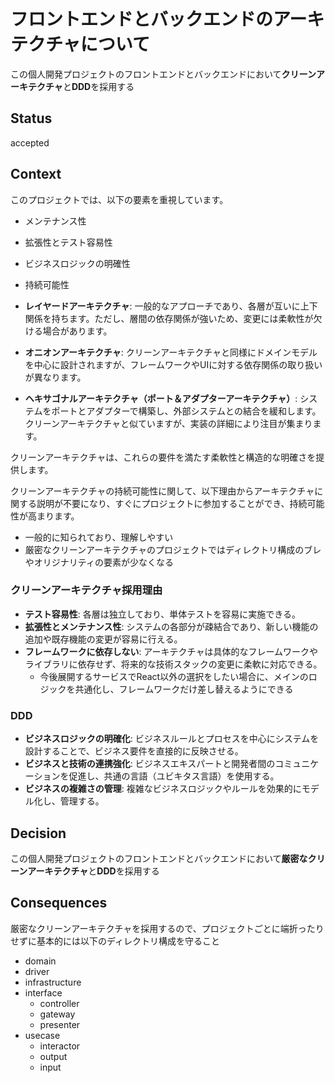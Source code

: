 # フロントエンドとバックエンドのアーキテクチャについて

この個人開発プロジェクトのフロントエンドとバックエンドにおいて**クリーンアーキテクチャ**と**DDD**を採用する

## Status

accepted

## Context

このプロジェクトでは、以下の要素を重視しています。
- メンテナンス性
- 拡張性とテスト容易性
- ビジネスロジックの明確性
- 持続可能性

- **レイヤードアーキテクチャ**: 一般的なアプローチであり、各層が互いに上下関係を持ちます。ただし、層間の依存関係が強いため、変更には柔軟性が欠ける場合があります。
- **オニオンアーキテクチャ**: クリーンアーキテクチャと同様にドメインモデルを中心に設計されますが、フレームワークやUIに対する依存関係の取り扱いが異なります。
- **ヘキサゴナルアーキテクチャ（ポート＆アダプターアーキテクチャ）**: システムをポートとアダプターで構築し、外部システムとの結合を緩和します。クリーンアーキテクチャと似ていますが、実装の詳細により注目が集まります。

クリーンアーキテクチャは、これらの要件を満たす柔軟性と構造的な明確さを提供します。

クリーンアーキテクチャの持続可能性に関して、以下理由からアーキテクチャに関する説明が不要になり、すぐにプロジェクトに参加することができ、持続可能性が高まります。
- 一般的に知られており、理解しやすい
- 厳密なクリーンアーキテクチャのプロジェクトではディレクトリ構成のブレやオリジナリティの要素が少なくなる

### クリーンアーキテクチャ採用理由
- **テスト容易性**: 各層は独立しており、単体テストを容易に実施できる。
- **拡張性とメンテナンス性**: システムの各部分が疎結合であり、新しい機能の追加や既存機能の変更が容易に行える。
- **フレームワークに依存しない**: アーキテクチャは具体的なフレームワークやライブラリに依存せず、将来的な技術スタックの変更に柔軟に対応できる。
  - 今後展開するサービスでReact以外の選択をしたい場合に、メインのロジックを共通化し、フレームワークだけ差し替えるようにできる

### DDD
- **ビジネスロジックの明確化**: ビジネスルールとプロセスを中心にシステムを設計することで、ビジネス要件を直接的に反映させる。
- **ビジネスと技術の連携強化**: ビジネスエキスパートと開発者間のコミュニケーションを促進し、共通の言語（ユビキタス言語）を使用する。
- **ビジネスの複雑さの管理**: 複雑なビジネスロジックやルールを効果的にモデル化し、管理する。

## Decision

この個人開発プロジェクトのフロントエンドとバックエンドにおいて**厳密なクリーンアーキテクチャ**と**DDD**を採用する

## Consequences

厳密なクリーンアーキテクチャを採用するので、プロジェクトごとに端折ったりせずに基本的には以下のディレクトリ構成を守ること

- domain
- driver
- infrastructure
- interface
  - controller
  - gateway
  - presenter
- usecase
  - interactor
  - output
  - input
